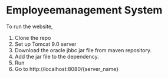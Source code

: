 # Employeemanagement System

To run the website, 
1. Clone the repo
2. Set up Tomcat 9.0 server
3. Download the oracle jbbc jar file from maven repository.
4. Add the jar file to the dependency.
5. Run 
6. Go to http://localhost:8080/{server_name}
